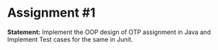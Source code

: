 # Assignment #1

**Statement:** Implement the OOP design of OTP assignment in Java and Implement Test cases for the same in Junit.
